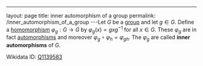 ---
 layout: page
 title: inner automorphism of a group
 permalink: /inner_automorphism_of_a_group
---Let $G$ be a [group](https://defsmath.github.io/DefsMath/group) and let $g\in G$. Define a [homomorphism](https://defsmath.github.io/DefsMath/group_homomorphism) $\varphi_g: G\to G$ by $\varphi_g(x) = gxg^{-1}$ for all $x\in G$. These $\varphi_g$ are in fact [automorphisms](https://defsmath.github.io/DefsMath/automorphism) and moreover $\varphi_g\circ\varphi_h = \varphi_{gh}$. The $\varphi_g$ are called **inner automorphisms** of $G$.

Wikidata ID: [Q1139583](https://www.wikidata.org/wiki/Q1139583)